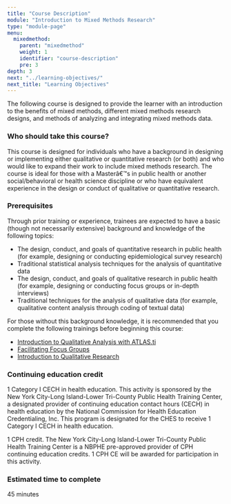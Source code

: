 ```yaml
---
title: "Course Description"
module: "Introduction to Mixed Methods Research"
type: "module-page"
menu:
  mixedmethod:
    parent: "mixedmethod"
    weight: 1
    identifier: "course-description"
    pre: 3
depth: 3
next: "../learning-objectives/"
next_title: "Learning Objectives"
---
```

<div class="mixedmethod"><div class="pageblock"><p>The following course is designed to provide the learner with an introduction to the benefits of mixed methods, different mixed methods research designs, and methods of analyzing and integrating mixed methods data.  </p>
<h3>Who should take this course?</h3> 
This course is designed for individuals who have a background in designing or implementing either qualitative or quantitative research (or both) and who would like to expand their work to include mixed methods research.  The course is ideal for those with a Masterâ€™s in public health or another social/behavioral or health science discipline or who have equivalent experience in the design or conduct of qualitative or quantitative research.  

<p></p><h3>Prerequisites</h3>
Through prior training or experience, trainees are expected to have a basic (though not necessarily extensive) background and knowledge of the following topics:
<ul>
<li>The design, conduct, and goals of quantitative research in public health (for example, designing or conducting epidemiological survey research)</li>
<li>Traditional statistical analysis techniques for the analysis of quantitative data</li>
<li>The design, conduct, and goals of qualitative research in public health (for example, designing or conducting focus groups or in-depth interviews)</li>
<li>Traditional techniques for the analysis of qualitative data (for example, qualitative content analysis through coding of textual data)</li>
</ul>
For those without this background knowledge, it is recommended that you complete the following trainings before beginning this course:  
<ul>
<li><a href="https://www.train.org/DesktopModules/eLearning/CourseDetails/CourseDetailsForm.aspx?tabid=62&courseid=1040920&backURL=L0Rlc2t0b3BTaGVsbC5hc3B4P3RhYklkPTYyJmdvdG89YnJvd3NlJmJyb3dzZT1rZXl3b3JkJmtleXdvcmQ9YXRsYXMudGkma2V5b3B0aW9uPUJvdGgmY2xpbmljYWw9Qm90aCZsb2NhbD1BbGwmQnlDb3N0PTA=" target="_blank">Introduction to Qualitative Analysis with ATLAS.ti</a></li>
<li><a href="https://www.train.org/DesktopModules/eLearning/CourseDetails/CourseDetailsForm.aspx?tabid=62&courseid=1046370&backURL=L0Rlc2t0b3BTaGVsbC5hc3B4P3RhYklkPTYyJmdvdG89YnJvd3NlJmJyb3dzZT1rZXl3b3JkJmtleXdvcmQ9ZmFjaWxpdGF0aW5nK2ZvY3VzK2dyb3VwcyZrZXlvcHRpb249Qm90aCZjbGluaWNhbD1Cb3RoJmxvY2FsPUFsbCZCeUNvc3Q9MA==" target="_blank">Facilitating Focus Groups</a></li>
<li><a href="https://www.train.org/DesktopModules/eLearning/CourseDetails/CourseDetailsForm.aspx?tabid=62&courseid=1046375&backURL=L0Rlc2t0b3BTaGVsbC5hc3B4P3RhYklkPTYyJmdvdG89YnJvd3NlJmJyb3dzZT1rZXl3b3JkJmtleXdvcmQ9cXVhbGl0YXRpdmUrcmVzZWFyY2gma2V5b3B0aW9uPUJvdGgmY2xpbmljYWw9Qm90aCZsb2NhbD1BbGwmQnlDb3N0PTA=" target="_blank">Introduction to Qualitative Research</a></li>
</ul>
<h3>Continuing education credit</h3>
<p>1 Category I CECH in health education. This activity is sponsored by the New York City-Long Island-Lower Tri-County Public Health Training Center, a designated provider of continuing education contact hours (CECH) in health education by the National Commission for Health Education Credentialing, Inc. This program is designated for the CHES to receive 1 Category I CECH in health education.</p>
<p>1 CPH credit. The New York City-Long Island-Lower Tri-County Public Health Training Center is a NBPHE pre-approved provider of CPH continuing education credits.  1 CPH CE will be awarded for participation in this activity. </p>
<p></p><h3>Estimated time to complete</h3>
45 minutes
</div></div>